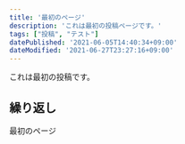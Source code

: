 ```yaml
---
title: '最初のページ'
description: 'これは最初の投稿ページです。'
tags: ["投稿", "テスト"]
datePublished: '2021-06-05T14:40:34+09:00'
dateModified: '2021-06-27T23:27:16+09:00'
---
```


これは最初の投稿です。

## 繰り返し 

最初のページ

